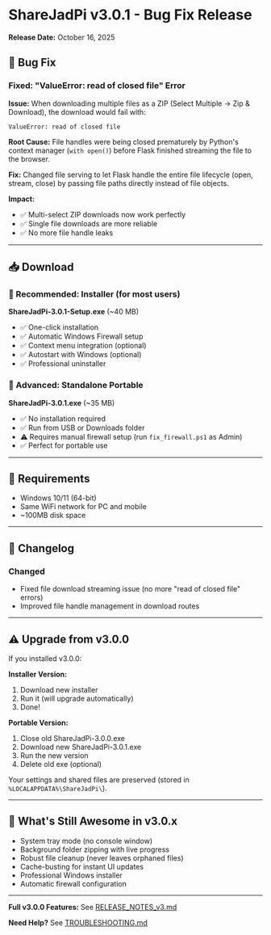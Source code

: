 # ShareJadPi v3.0.1 - Bug Fix Release

**Release Date:** October 16, 2025

## 🐛 Bug Fix

### Fixed: "ValueError: read of closed file" Error

**Issue:** When downloading multiple files as a ZIP (Select Multiple → Zip & Download), the download would fail with:
```
ValueError: read of closed file
```

**Root Cause:** File handles were being closed prematurely by Python's context manager (`with open()`) before Flask finished streaming the file to the browser.

**Fix:** Changed file serving to let Flask handle the entire file lifecycle (open, stream, close) by passing file paths directly instead of file objects.

**Impact:** 
- ✅ Multi-select ZIP downloads now work perfectly
- ✅ Single file downloads are more reliable
- ✅ No more file handle leaks

---

## 📥 Download

### 🎯 Recommended: Installer (for most users)
**ShareJadPi-3.0.1-Setup.exe** (~40 MB)
- ✅ One-click installation
- ✅ Automatic Windows Firewall setup
- ✅ Context menu integration (optional)
- ✅ Autostart with Windows (optional)
- ✅ Professional uninstaller

### 💼 Advanced: Standalone Portable
**ShareJadPi-3.0.1.exe** (~35 MB)
- ✅ No installation required
- ✅ Run from USB or Downloads folder
- ⚠️ Requires manual firewall setup (run `fix_firewall.ps1` as Admin)
- ✅ Perfect for portable use

---

## 🔧 Requirements

- Windows 10/11 (64-bit)
- Same WiFi network for PC and mobile
- ~100MB disk space

---

## 📝 Changelog

### Changed
- Fixed file download streaming issue (no more "read of closed file" errors)
- Improved file handle management in download routes

---

## ⚠️ Upgrade from v3.0.0

If you installed v3.0.0:

**Installer Version:**
1. Download new installer
2. Run it (will upgrade automatically)
3. Done!

**Portable Version:**
1. Close old ShareJadPi-3.0.0.exe
2. Download new ShareJadPi-3.0.1.exe
3. Run the new version
4. Delete old exe (optional)

Your settings and shared files are preserved (stored in `%LOCALAPPDATA%\ShareJadPi\`).

---

## 🎉 What's Still Awesome in v3.0.x

- System tray mode (no console window)
- Background folder zipping with live progress
- Robust file cleanup (never leaves orphaned files)
- Cache-busting for instant UI updates
- Professional Windows installer
- Automatic firewall configuration

---

**Full v3.0.0 Features:** See [RELEASE_NOTES_v3.md](RELEASE_NOTES_v3.md)

**Need Help?** See [TROUBLESHOOTING.md](TROUBLESHOOTING.md)
